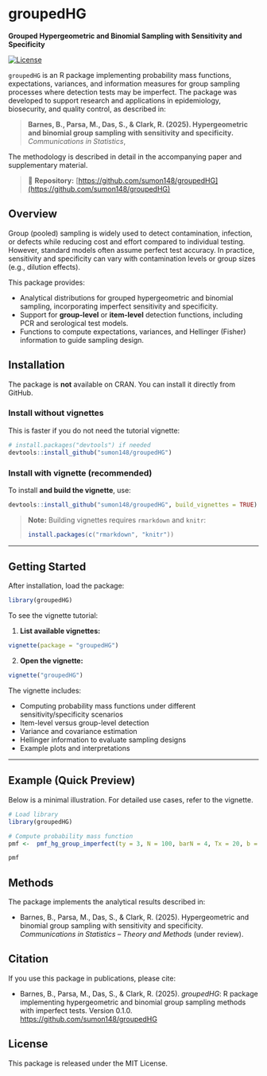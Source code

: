 # groupedHG

**Grouped Hypergeometric and Binomial Sampling with Sensitivity and Specificity**

[![License](https://img.shields.io/badge/license-MIT-blue.svg)](LICENSE)

`groupedHG` is an R package implementing probability mass functions, expectations, variances, and information measures for group sampling processes where detection tests may be imperfect. The package was developed to support research and applications in epidemiology, biosecurity, and quality control, as described in:

> **Barnes, B., Parsa, M., Das, S., & Clark, R. (2025). Hypergeometric and binomial group sampling with sensitivity and specificity.**
> *Communications in Statistics*, 

The methodology is described in detail in the accompanying paper and supplementary material.

> 📘 **Repository:**
> [https://github.com/sumon148/groupedHG](https://github.com/sumon148/groupedHG)

## Overview

Group (pooled) sampling is widely used to detect contamination, infection, or defects while reducing cost and effort compared to individual testing. However, standard models often assume perfect test accuracy. In practice, sensitivity and specificity can vary with contamination levels or group sizes (e.g., dilution effects).

This package provides:

* Analytical distributions for grouped hypergeometric and binomial sampling, incorporating imperfect sensitivity and specificity.
* Support for **group-level** or **item-level** detection functions, including PCR and serological test models.
* Functions to compute expectations, variances, and Hellinger (Fisher) information to guide sampling design.

## Installation

The package is **not** available on CRAN. You can install it directly from GitHub.

### Install without vignettes

This is faster if you do not need the tutorial vignette:

```r
# install.packages("devtools") if needed
devtools::install_github("sumon148/groupedHG")
```

### Install with vignette (recommended)

To install **and build the vignette**, use:

```r
devtools::install_github("sumon148/groupedHG", build_vignettes = TRUE)
```

> **Note:** Building vignettes requires `rmarkdown` and `knitr`:
>
> ```r
> install.packages(c("rmarkdown", "knitr"))
> ```

---

## Getting Started

After installation, load the package:

```r
library(groupedHG)
```

To see the vignette tutorial:

1. **List available vignettes:**

```r
vignette(package = "groupedHG")
```

2. **Open the vignette:**

```r
vignette("groupedHG")
```

The vignette includes:

* Computing probability mass functions under different sensitivity/specificity scenarios
* Item-level versus group-level detection
* Variance and covariance estimation
* Hellinger information to evaluate sampling designs
* Example plots and interpretations

---

## Example (Quick Preview)

Below is a minimal illustration. For detailed use cases, refer to the vignette.

```r
# Load library
library(groupedHG)

# Compute probability mass function
pmf <-  pmf_hg_group_imperfect(ty = 3, N = 100, barN = 4, Tx = 20, b = 4, delta = 0.7, lambda = 0.8)

pmf
```


## Methods

The package implements the analytical results described in:

* Barnes, B., Parsa, M., Das, S., & Clark, R. (2025). Hypergeometric and binomial group sampling with sensitivity and specificity. *Communications in Statistics – Theory and Methods* (under review).



## Citation

If you use this package in publications, please cite:

* Barnes, B., Parsa, M., Das, S., & Clark, R. (2025). *groupedHG*: R package implementing hypergeometric and binomial group sampling methods with imperfect tests. Version 0.1.0. https://github.com/sumon148/groupedHG


## License

This package is released under the MIT License.

